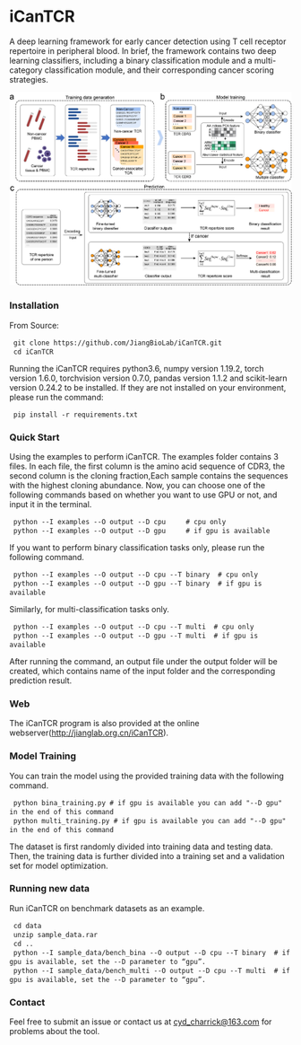 # iCanTCR
A deep learning framework for early cancer detection using T cell receptor repertoire in peripheral blood.
In brief, the framework contains two deep learning classifiers, including a binary classification module 
and a multi-category classification module, and their corresponding cancer scoring strategies. 
<p float="left">
  <img src="Fig/icantcr_model.png"/>
</p>

### Installation

From Source:

```
 git clone https://github.com/JiangBioLab/iCanTCR.git
 cd iCanTCR
```
Running the iCanTCR requires python3.6, numpy version 1.19.2, torch version 1.6.0, torchvision version 0.7.0, 
pandas version 1.1.2 and scikit-learn version 0.24.2 to be installed. If they are not installed on your environment, 
please run the command:

```
 pip install -r requirements.txt
```

### Quick Start
 Using the examples to perform iCanTCR. 
 The examples folder contains 3 files. In each file, the first column is the amino acid sequence 
 of CDR3, the second column is the cloning fraction,Each sample contains the sequences with the highest 
 cloning abundance. Now, you can choose one of the following commands based on whether you want to use GPU
 or not, and input it in the terminal.

   
```
 python --I examples --O output --D cpu     # cpu only
 python --I examples --O output --D gpu     # if gpu is available
```

 If you want to perform binary classification tasks only, please run the following command.
   
```
 python --I examples --O output --D cpu --T binary  # cpu only
 python --I examples --O output --D gpu --T binary  # if gpu is available
```

Similarly, for multi-classification tasks only.

```
 python --I examples --O output --D cpu --T multi  # cpu only
 python --I examples --O output --D gpu --T multi  # if gpu is available
```

After running the command, an output file under the output folder will be created, which contains 
name of the input folder and the corresponding prediction result.

### Web
 The iCanTCR program is also provided at the online webserver(http://jianglab.org.cn/iCanTCR).

### Model Training
 You can train the model using the provided training data with the following command.
   
```
 python bina_training.py # if gpu is available you can add "--D gpu" in the end of this command
 python multi_training.py # if gpu is available you can add "--D gpu" in the end of this command
```

The dataset is first randomly divided into training data and testing data. Then, the training data 
is further divided into a training set and a validation set for model optimization.

### Running new data
  Run iCanTCR on benchmark datasets as an example.
   
```
 cd data
 unzip sample_data.rar
 cd ..
 python --I sample_data/bench_bina --O output --D cpu --T binary  # if gpu is available, set the --D parameter to “gpu”.
 python --I sample_data/bench_multi --O output --D cpu --T multi  # if gpu is available, set the --D parameter to “gpu”. 
```


### Contact
 Feel free to submit an issue or contact us at cyd_charrick@163.com for problems about the tool.

